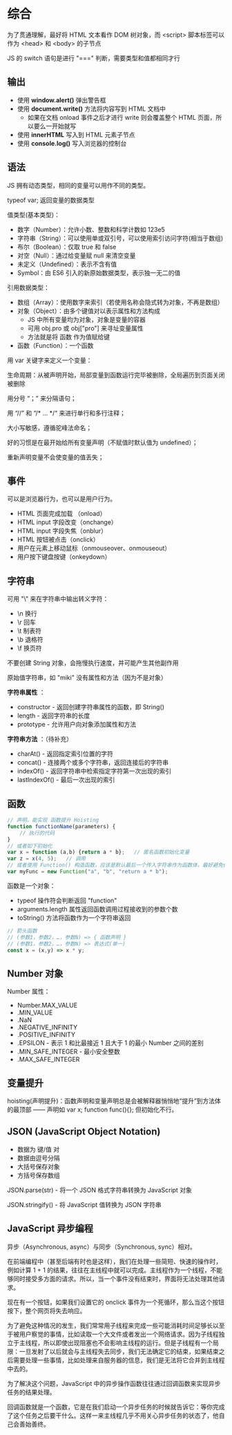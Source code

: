 # 综合

为了贯通理解，最好将 HTML 文本看作 DOM 树对象，而 \<script> 脚本标签可以作为 \<head> 和 \<body> 的子节点

JS 的 switch 语句是进行 "===" 判断，需要类型和值都相同才行

## 输出

- 使用 <b>window.alert()</b> 弹出警告框
- 使用 <b>document.write()</b> 方法将内容写到 HTML 文档中
  - 如果在文档 onload 事件之后才进行 write 则会覆盖整个 HTML 页面，所以要么一开始就写
- 使用 <b>innerHTML</b> 写入到 HTML 元素子节点
- 使用 <b>console.log()</b> 写入浏览器的控制台



## 语法

JS 拥有动态类型，相同的变量可以用作不同的类型。

typeof var; 返回变量的数据类型

值类型(基本类型)：

- 数字（Number）：允许小数、整数和科学计数如 123e5
- 字符串（String）：可以使用单或双引号，可以使用索引访问字符(相当于数组)
- 布尔（Boolean）：仅取 true 和 false
- 对空（Null）：通过给变量赋 null 来清空变量
- 未定义（Undefined）：表示不含有值
- Symbol：由 ES6 引入的新原始数据类型，表示独一无二的值

引用数据类型：

- 数组（Array）：使用数字来索引（若使用名称会隐式转为对象，不再是数组）
- 对象（Object）：由多个键值对以表示属性和方法构成
  - JS 中所有变量均为对象，对象是变量的容器
  - 可用 obj.pro 或 obj["pro"] 来寻址变量属性
  - 方法就是将 函数 作为值赋给键
- 函数（Function）：一个函数

用 var 关键字来定义一个变量：

​	生命周期：从被声明开始，局部变量到函数运行完毕被删除，全局遍历到页面关闭被删除

用分号 “；” 来分隔语句；

用 “//” 和 “/* ... */“ 来进行单行和多行注释；

大小写敏感，遵循驼峰法命名；

好的习惯是在最开始给所有变量声明（不赋值时默认值为 undefined）；

重新声明变量不会使变量的值丢失；



## 事件

可以是浏览器行为，也可以是用户行为。

- HTML 页面完成加载 （onload）
- HTML input 字段改变（onchange）
- HTML input 字段失焦（onblur）
- HTML 按钮被点击（onclick）
- 用户在元素上移动鼠标（onmouseover、onmouseout）
- 用户按下键盘按键（onkeydown）



## 字符串

可用 "\\" 来在字符串中输出转义字符：

- \n 换行
- \r  回车
- \t  制表符
- \b  退格符
- \f  换页符

不要创建 String 对象，会拖慢执行速度，并可能产生其他副作用

原始值字符串，如 "miki" 没有属性和方法（因为不是对象）

**字符串属性** ：

- constructor - 返回创建字符串属性的函数，即 String()
- length - 返回字符串的长度
- prototype - 允许用户向对象添加属性和方法

**字符串方法** ：（待补充）

- charAt() - 返回指定索引位置的字符
- concat() - 连接两个或多个字符串，返回连接后的字符串
- indexOf() - 返回字符串中检索指定字符第一次出现的索引
- lastIndexOf() - 最后一次出现的索引



## 函数

```javascript
// 声明，能实现 函数提升 Hoisting
function functionName(parameters) {
    // 执行的代码
} 
// 或者如下初始化
var x = function (a,b) {return a * b};   // 匿名函数初始化变量
var z = x(4, 5);   // 调用
// 或者使用 Function() 构造函数，应该是默认最后一个传入字符串作为函数体，最好避免使用 new 
var myFunc = new Function("a", "b", "return a * b");
```

函数是一个对象：

- typeof 操作符会判断返回 "function"
- arguments.length 属性返回函数调用过程接收到的参数个数
- toString() 方法将函数作为一个字符串返回

```js
// 箭头函数
// (参数1，参数2，…，参数N) => { 函数声明 }
// (参数1，参数2，…，参数N) => 表达式(单一)
const x = (x,y) => x * y;
```



## Number 对象

Number 属性：

- Number.MAX_VALUE
- .MIN_VALUE
- .NaN
- .NEGATIVE_INFINITY
- .POSITIVE_INFINITY
- .EPSILON - 表示 1 和比最接近 1 且大于 1 的最小 Number 之间的差别
- .MIN_SAFE_INTEGER - 最小安全整数
- .MAX_SAFE_INTEGER

## 变量提升

hoisting(声明提升)：函数声明和变量声明总是会被解释器悄悄地“提升”到方法体的最顶部 —— 声明如 var x;   function func(){};  但初始化不行。



## JSON (JavaScript Object Notation)

- 数据为 键/值 对
- 数据由逗号分隔
- 大括号保存对象
- 方括号保存数组

JSON.parse(str) - 将一个 JSON 格式字符串转换为 JavaScript 对象

JSON.stringify() - 将 JavaScript 值转换为 JSON 字符串



## JavaScript 异步编程

异步（Asynchronous, async）与同步（Synchronous, sync）相对。

在前端编程中（甚至后端有时也是这样），我们在处理一些简短、快速的操作时，例如计算 1 + 1 的结果，往往在主线程中就可以完成。主线程作为一个线程，不能够同时接受多方面的请求。所以，当一个事件没有结束时，界面将无法处理其他请求。

现在有一个按钮，如果我们设置它的 onclick 事件为一个死循环，那么当这个按钮按下，整个网页将失去响应。

为了避免这种情况的发生，我们常常用子线程来完成一些可能消耗时间足够长以至于被用户察觉的事情，比如读取一个大文件或者发出一个网络请求。因为子线程独立于主线程，所以即使出现阻塞也不会影响主线程的运行。但是子线程有一个局限：一旦发射了以后就会与主线程失去同步，我们无法确定它的结束，如果结束之后需要处理一些事情，比如处理来自服务器的信息，我们是无法将它合并到主线程中去的。

为了解决这个问题，JavaScript 中的异步操作函数往往通过回调函数来实现异步任务的结果处理。

回调函数就是一个函数，它是在我们启动一个异步任务的时候就告诉它：等你完成了这个任务之后要干什么。这样一来主线程几乎不用关心异步任务的状态了，他自己会善始善终。
